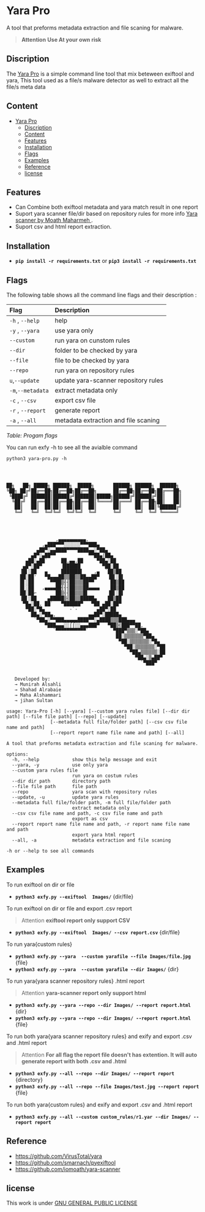# Yara Pro

A tool that preforms metadata extraction and file scaning for malware.

> **Attention** **Use At your own risk**

## Discription

The <a href=https://github.com/rabahdj2002/Yara-Pro>Yara Pro</a> is a simple command line tool that mix beteween exiftool and yara, This tool used as a file/s malware detector as well to extract all the file/s meta data

## Content

- [Yara Pro](#yara-pro)
  - [Discription](#discription)
  - [Content](#content)
  - [Features](#features)
  - [Installation](#installation)
  - [Flags](#flags)
  - [Examples](#examples)
  - [Reference](#reference)
  - [license](#license)
  

## Features

- Can Combine both exiftool metadata and yara match result in one report  
- Suport yara scanner file/dir based on repository rules for more info <a href=https://github.com/iomoath/yara-scanner>Yara scanner by Moath Maharmeh </a>.
- Suport csv and html report extraction.

## Installation

- **`pip install -r requirements.txt`** or **`pip3 install -r requirements.txt`**
  
## Flags

The following table shows all the command line flags and their description :

| **Flag**               | **Description**                                   |
| :----------------------| :-------------------------------------------------|
|  `-h` , `--help`       |  help                                             |
|  `-y` , `--yara`       |  use yara only                                    |
|  `--custom`            |  run yara on cunstom rules                        |
|  `--dir`               |  folder to be checked by yara                     |
|  `--file`              |  file to be checked by yara                       |
|  `--repo`              |  run yara on repository rules                     |
|  `u`,`--update`        |  update yara-scanner repository rules             |
|  `-m`,`--metadata`     |  extract metadata only                            |
|  `-c` , `--csv`        |  export csv file                                  |
|  `-r` , `--report`     |  generate report                                  |
|  `-a` , `--all`        |  metadata extraction and file scaning             |
*Table: Progam flags*

You can run exfy -h to see all the avialble command

```shell
python3 yara-pro.py -h




██╗   ██╗ █████╗ ██████╗  █████╗       ██████╗ ██████╗  ██████╗
╚██╗ ██╔╝██╔══██╗██╔══██╗██╔══██╗      ██╔══██╗██╔══██╗██╔═══██╗
 ╚████╔╝ ███████║██████╔╝███████║█████╗██████╔╝██████╔╝██║   ██║
  ╚██╔╝  ██╔══██║██╔══██╗██╔══██║╚════╝██╔═══╝ ██╔══██╗██║   ██║
   ██║   ██║  ██║██║  ██║██║  ██║      ██║     ██║  ██║╚██████╔╝
   ╚═╝   ╚═╝  ╚═╝╚═╝  ╚═╝╚═╝  ╚═╝      ╚═╝     ╚═╝  ╚═╝ ╚═════╝




                  ,▄▄▄▄▄▄▄▄▄▄,
             ,▄███▀▀▀░░░░░░▀▀▀███▄
           ▄██▀░▄▄████▀▀▀▀████▄▄░▀██▄
         ▄█▀░▄██▀▀            ▀▀██▄⌠██▄
       ▄██░▄██`     ██,▄▄,██     ▀██▄░██
      ▄█▀░██▀       ▐██████        ▀██░██
     ▐█▌░██   ▄     ███████▌    ,▄  `██▒██
     ██░██'   ▀█▄▄▄██▒▒██▒▒██▄▄██▀   ▐█▌░█▌
     █▌░██      ▀▀██▒╢╢██▒▒▒██▀▀      ██▒██
     █▌░██   ,▄▄▄▄██╢╢╢██▒▒▒██▄▄▄▄    ██▒██
     ██░██⌐       ██▒╢╢██▒▒▒█▌       ▐█▌░█▌
     ▐█▌░██    ▄█████▒╢██▒▒█████▄    ██▒██
      ▀█▄░██, ██`   ▀██████▀   ▀██ ▄██░██▀
       ▀██░▀█▄         -`-       ▄██▀░██
         ██▄░▀██▄,            ▄▄██▀░█████▄
          `▀██▄░▀▀███▄▄▄▄▄████▀▀░▄████▒▒▒███▄▄▄
              ▀███▄▄▄░░⌠⌠░░▄▄▄███▀   ▀██▒╣███▀▀██,
                 `▀▀▀▀▀▀▀▀▀▀▀`         ▀███▀▒▒▒░▀██▄
                                        ██░▒▒▒▒▒▒▒▀██▄
                                         ▀██░▒▒▒▒▒▒▒░▀█▄
                                           ▀██░▒▒▒▒▒▒▒░▀██
                                             ▀██▄▒▒▒▒▒▒░██
                                               ▀██▄░▒▄██▀
                                                 `▀███▀
                                                                                                                        

   Developed by:
   → Munirah Alsahli
   → Shahad Alrabaie
   → Maha Alshammari
   → jihan Sultan

usage: Yara-Pro [-h] [--yara] [--custom yara rules file] [--dir dir path] [--file file path] [--repo] [--update]
                [--metadata full file/folder path] [--csv csv file name and path]
                [--report report name file name and path] [--all]

A tool that preforms metadata extraction and file scaning for malware.

options:
  -h, --help            show this help message and exit
  --yara, -y            use only yara
  --custom yara rules file
                        run yara on costum rules
  --dir dir path        directory path
  --file file path      file path
  --repo                yara scan with repository rules
  --update, -u          update yara rules
  --metadata full file/folder path, -m full file/folder path
                        extract metadata only
  --csv csv file name and path, -c csv file name and path
                        export as csv
  --report report name file name and path, -r report name file name and path
                        export yara html report
  --all, -a             metadata extraction and file scaning

-h or --help to see all commands
```

## Examples

To run exiftool on dir or file

- **`python3 exfy.py --exiftool  Images/`** {dir/file}
  
To run exiftool on dir or file and export .csv report

> Attention **exiftool report only support CSV**

- **`python3 exfy.py --exiftool  Images/ --csv report.csv`** {dir/file}

To run yara{custom rules}

- **`python3 exfy.py --yara  --custom yarafile --file Images/file.jpg`** {file}
- **`python3 exfy.py --yara  --custom yarafile --dir Images/`** {dir}

To run yara{yara scanner repository rules} .html report

> Attention **yara-scanner report only support html**

- **`python3 exfy.py --yara --repo --dir Images/ --report report.html`** {dir}
- **`python3 exfy.py --yara --repo --dir Images/ --report report.html`** {file}

To run both yara{yara scanner repository rules} and exify and export .csv and .html report

> Attention **For all flag the report file doesn't has extention. It will auto generate report with both .csv and .html**

- **`python3 exfy.py --all --repo --dir Images/ --report report`** {directory}
- **`python3 exfy.py --all --repo --file Images/test.jpg --report report`** {file}

To run both yara{custom rules} and exify and export .csv and .html report

- **`python3 exfy.py --all --custom custom_rules/r1.yar --dir Images/ --report report`**
  
## Reference

- <https://github.com/VirusTotal/yara>
- <https://github.com/smarnach/pyexiftool>
- <https://github.com/iomoath/yara-scanner>

## license

This work is under [GNU GENERAL PUBLIC LICENSE](LICENSE)
